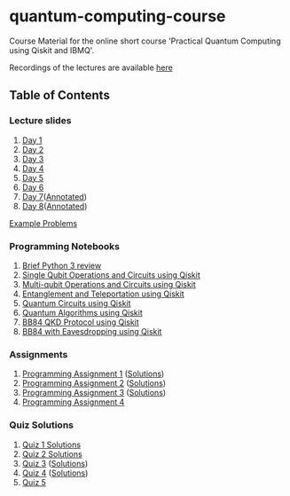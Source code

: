 # quantum-computing-course 
Course Material for the online short course 'Practical Quantum Computing using Qiskit and IBMQ'.

Recordings of the lectures are available [here](https://www.youtube.com/playlist?list=PLyEHBEYaB52XCMH9mMHo5MAzGcZkcdVGB)

## Table of Contents

### Lecture slides
1. [Day 1](lecture_slides/day1.pdf)
2. [Day 2](lecture_slides/day2.pdf)
3. [Day 3](lecture_slides/day3.pdf)
4. [Day 4](lecture_slides/day4.pdf)
5. [Day 5](lecture_slides/day5.pdf)
6. [Day 6](lecture_slides/day6.pdf)
7. [Day 7](lecture_slides/day7.pdf)([Annotated](lecture_slides/day7_annotated.pdf))
8. [Day 8](lecture_slides/day8.pdf)([Annotated](lecture_slides/day8_annotated.pdf))

[Example Problems](lecture_slides/example_problems.pdf)

### Programming Notebooks
1. [Brief Python 3 review](notebooks/intro_python.ipynb)
2. [Single Qubit Operations and Circuits using Qiskit](notebooks/single_qubit.ipynb)
3. [Multi-qubit Operations and Circuits using Qiskit](notebooks/multi_qubit.ipynb)
4. [Entanglement and Teleportation using Qiskit](notebooks/teleportation.ipynb)
5. [Quantum Circuits using Qiskit](notebooks/quantum_circuits.ipynb)
6. [Quantum Algorithms using Qiskit](notebooks/algorithms.ipynb)
7. [BB84 QKD Protocol using Qiskit](notebooks/BB84.ipynb)
8. [BB84 with Eavesdropping using Qiskit](notebooks/BB84_eavesdropping.ipynb)


### Assignments

1. [Programming Assignment 1](assignments/assignment1.ipynb) ([Solutions](assignments/assignment1_solutions.ipynb))
2. [Programming Assignment 2](assignments/assignment2.ipynb) ([Solutions](assignments/assignment2_solutions.ipynb))
3. [Programming Assignment 3](assignments/assignment3.ipynb) ([Solutions](assignments/assignment3_solutions.ipynb))
4. [Programming Assignment 4](assignments/assignment4.ipynb)

### Quiz Solutions

1. [Quiz 1 Solutions](assignments/quizzes/quiz1_solutions.pdf)
2. [Quiz 2 Solutions](assignments/quizzes/quiz2_solutions.pdf)
3. [Quiz 3](assignments/quizzes/quiz3.pdf) ([Solutions](assignments/quizzes/quiz3_solutions.pdf))
4. [Quiz 4](assignments/quizzes/quiz4.pdf) ([Solutions](assignments/quizzes/quiz4_solutions.pdf))
5. [Quiz 5](assignments/quizzes/quiz5.pdf)
